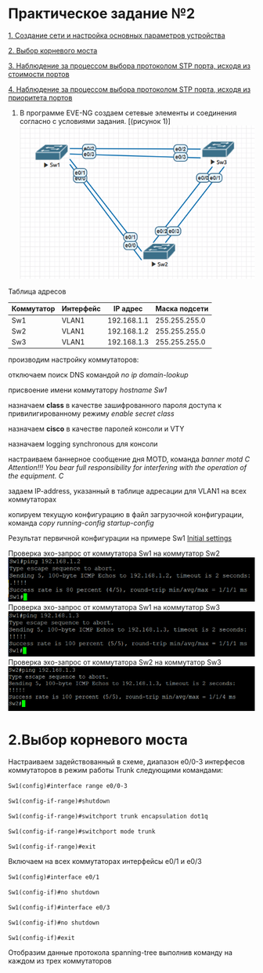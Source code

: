 # Практическое задание №2

[1. Создание сети и настройка основных параметров устройства](https://github.com/Neytrin/Network-ingeneer/blob/9c7119febe541602e65c229d111e159203bd4dfa/labs/lab02/readme.md#L11)

[2. Выбор корневого моста]()

[3. Наблюдение за процессом выбора протоколом STP порта, исходя из стоимости портов]()

[4. Наблюдение за процессом выбора протоколом STP порта, исходя из приоритета портов]()

1. В программе EVE-NG создаем сетевые элементы и соединения согласно с условиями задания. [(рисунок 1)]
![Shem_lab02_EVE.PNG](Shem_lab02_EVE.PNG)

Таблица адресов

| Коммутатор | Интерфейс | IP адрес    | Маска подсети |
|------------|-----------|-------------|---------------|
| Sw1        | VLAN1     | 192.168.1.1 | 255.255.255.0 |
| Sw2        | VLAN1     | 192.168.1.2 | 255.255.255.0 |
| Sw3        | VLAN1     | 192.168.1.3 | 255.255.255.0 |

производим настройку коммутаторов:

отключаем поиcк DNS командой _no ip domain-lookup_

присвоение имени коммутатору _hostname Sw1_

назначаем **class**  в качестве зашифрованного пароля доступа к привилигированному режиму _enable secret class_

назначаем **cisco** в качестве паролей консоли и VTY

назначаем logging synchronous для консоли

настраиваем баннерное сообщение дня MOTD, команда _banner motd C Attention!!! You bear full responsibility for interfering with the operation of the equipment. C_

задаем IP-address, указанный в таблице адресации для VLAN1 на всех коммутаторах

копируем текущую конфигурацию в файл загрузочной конфигурации, команда _copy running-config startup-config_

Результат первичной конфигурации на примере Sw1
[Initial settings](Initial%20settings)

Проверка эхо-запрос от коммутатора Sw1 на коммутатор Sw2
![Ping_Sw1-Sw2.PNG](Ping_Sw1-Sw2.PNG)
Проверка эхо-запрос от коммутатора Sw1 на коммутатор Sw3
![Ping_Sw1-Sw3.PNG](Ping_Sw1-Sw3.PNG)
Проверка эхо-запрос от коммутатора Sw2 на коммутатор Sw3
![Ping_Sw2-Sw3.PNG](Ping_Sw2-Sw3.PNG)


# 2.Выбор корневого моста
Настраиваем задействованный в схеме, диапазон e0/0-3 интерфесов коммутаторов в режим работы Trunk следующими командами:

`Sw1(config)#interface range e0/0-3`

`Sw1(config-if-range)#shutdown`

`Sw1(config-if-range)#switchport trunk encapsulation dot1q`

`Sw1(config-if-range)#switchport mode trunk`

`Sw1(config-if-range)#exit`

Включаем на всех коммутаторах интерфейсы e0/1 и e0/3

`Sw1(config)#interface e0/1`

`Sw1(config-if)#no shutdown`

`Sw1(config-if)#interface e0/3`

`Sw1(config-if)#no shutdown`

`Sw1(config-if)#exit`

Отобразим данные протокола spanning-tree выполнив команду на каждом из трех коммутаторов

